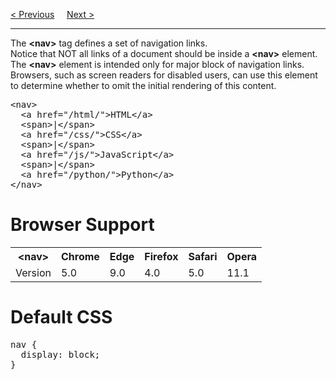 <a href="/HTML5/Tags/main.md">&lt; Previous</a>
&nbsp;&nbsp;&nbsp;
<a href="/HTML5/Tags/section.md">Next &gt;</a>
<hr>
The <b>&lt;nav&gt;</b> tag defines a set of navigation links.
<br>
Notice that NOT all links of a document should be inside a <b>&lt;nav&gt;</b> element. The <b>&lt;nav&gt;</b> element is intended only for major block of navigation links.
<br>
Browsers, such as screen readers for disabled users, can use this element to determine whether to omit the initial rendering of this content.
<pre>
&lt;nav&gt;
  &lt;a href="/html/"&gt;HTML&lt;/a&gt;
  &lt;span&gt;|&lt;/span&gt;
  &lt;a href="/css/"&gt;CSS&lt;/a&gt;
  &lt;span&gt;|&lt;/span&gt;
  &lt;a href="/js/"&gt;JavaScript&lt;/a&gt;
  &lt;span&gt;|&lt;/span&gt;
  &lt;a href="/python/"&gt;Python&lt;/a&gt;
&lt;/nav&gt;
</pre>
<h1>Browser Support</h1>
<table class="ws-table-all notranslate">
  <tr>
    <th>&lt;nav&gt;</th>
    <th>Chrome</th>
    <th>Edge</th>
    <th>Firefox</th>
    <th>Safari</th>
    <th>Opera</th>
  </tr>
  <tr>
    <td>Version</td>
    <td>5.0</td>
    <td>9.0</td>
    <td>4.0</td>
    <td>5.0</td>
    <td>11.1</td>
  </tr>
</table>
<h1>Default CSS</h1>
<pre>
nav { 
  display: block;
}
</pre>
